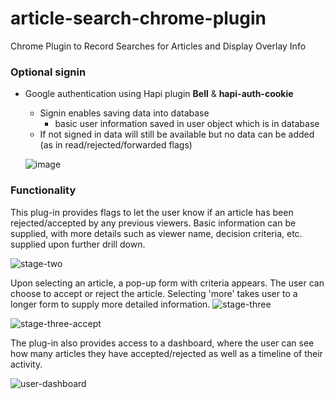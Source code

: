 # article-search-chrome-plugin
Chrome Plugin to Record Searches for Articles and Display Overlay Info



### Optional signin  
* Google authentication using Hapi plugin **Bell** & **hapi-auth-cookie**
  * Signin enables saving data into database
      * basic user information saved in user object which is in database
  * If not signed in data will still be available but no data can be added (as in read/rejected/forwarded flags)

  ![image](https://cloud.githubusercontent.com/assets/10906215/8267867/19889792-1768-11e5-9157-d6ca69e37344.png)


### Functionality

  This plug-in provides flags to let the user know if an article has been rejected/accepted by any previous viewers. Basic information can be supplied, with more details such as viewer name, decision criteria, etc. supplied upon further drill down.

  ![stage-two](https://cloud.githubusercontent.com/assets/2669229/8267816/16ccd880-1766-11e5-87bf-5ee276948187.png)

  Upon selecting an article, a pop-up form with criteria appears. The user can choose to accept or reject the article. Selecting 'more' takes user to a longer form to supply more detailed information.
  ![stage-three](https://cloud.githubusercontent.com/assets/2669229/8267822/2bf20f0a-1766-11e5-9f9c-f954d4205018.png)

  ![stage-three-accept](https://cloud.githubusercontent.com/assets/2669229/8267835/ca3631c8-1766-11e5-8468-50168534ddc1.png)

  The plug-in also provides access to a dashboard, where the user can see how many articles they have accepted/rejected as well as a timeline of their activity.

  ![user-dashboard](https://cloud.githubusercontent.com/assets/2669229/8267843/34f26ab8-1767-11e5-8083-93b642e91d9f.png)
